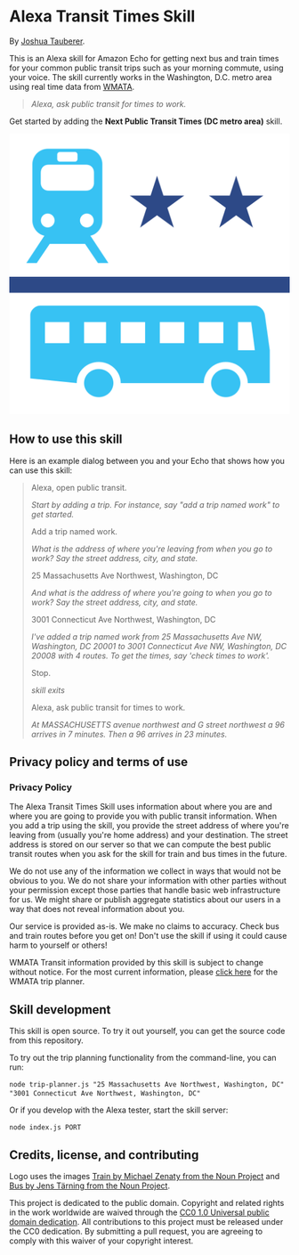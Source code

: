 Alexa Transit Times Skill
=========================

By [Joshua Tauberer](https://razor.occams.info).

This is an Alexa skill for Amazon Echo for getting next bus and train times for your common public transit trips such as your morning commute, using your voice. The skill currently works in the Washington, D.C. metro area using real time data from [WMATA](https://developer.wmata.com/).

> *Alexa, ask public transit for times to work.*

Get started by adding the **Next Public Transit Times (DC metro area)** skill.

![Alexa Transit Times Skill Logo](logo-large.png)

## How to use this skill

Here is an example dialog between you and your Echo that shows how you can use this skill:

> Alexa, open public transit.
>
> *Start by adding a trip. For instance, say "add a trip named work" to get started.*
>
> Add a trip named work.
>
> *What is the address of where you're leaving from when you go to work? Say the street address, city, and state.*
>
> 25 Massachusetts Ave Northwest, Washington, DC
>
> *And what is the address of where you're going to when you go to work? Say the street address, city, and state.*
>
> 3001 Connecticut Ave Northwest, Washington, DC
>
> *I've added a trip named work from 25 Massachusetts Ave NW, Washington, DC 20001 to 3001 Connecticut Ave NW, Washington, DC 20008 with 4 routes. To get the times, say 'check times to work'.*
>
> Stop.
>
> _skill exits_
>
> Alexa, ask public transit for times to work.
>
> *At MASSACHUSETTS avenue northwest and G street northwest a 96 arrives in 7 minutes. Then a 96 arrives in 23 minutes.*

## Privacy policy and terms of use

### Privacy Policy

The Alexa Transit Times Skill uses information about where you are and where you are going to provide you with public transit information. When you add a trip using the skill, you provide the street address of where you're leaving from (usually you're home address) and your destination. The street address is stored on our server so that we can compute the best public transit routes when you ask for the skill for train and bus times in the future.

We do not use any of the information we collect in ways that would not be obvious to you. We do not share your information with other parties without your permission except those parties that handle basic web infrastructure for us. We might share or publish aggregate statistics about our users in a way that does not reveal information about you.

Our service is provided as-is. We make no claims to accuracy. Check bus and train routes before you get on! Don't use the skill if using it could cause harm to yourself or others!

WMATA Transit information provided by this skill is subject to change without notice. For the most current information, please [click here](https://www.wmata.com/schedules/trip-planner/) for the WMATA trip planner.

## Skill development

This skill is open source. To try it out yourself, you can get the source code from this repository.

To try out the trip planning functionality from the command-line, you can run:

	node trip-planner.js "25 Massachusetts Ave Northwest, Washington, DC" "3001 Connecticut Ave Northwest, Washington, DC"

Or if you develop with the Alexa tester, start the skill server:

	node index.js PORT

## Credits, license, and contributing

Logo uses the images [Train by Michael Zenaty from the Noun Project](https://thenounproject.com/search/?q=train&i=21833#_=_) and [Bus by Jens Tärning from the Noun Project](https://thenounproject.com/search/?q=bus&i=386494).

This project is dedicated to the public domain. Copyright and related rights in the work worldwide are waived through the [CC0 1.0 Universal public domain dedication](http://creativecommons.org/publicdomain/zero/1.0/). All contributions to this project must be released under the CC0 dedication. By submitting a pull request, you are agreeing to comply with this waiver of your copyright interest.
